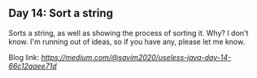 ## Day 14: Sort a string
Sorts a string, as well as showing the process of sorting it. Why? I don't know. I'm running out of ideas, so if you have any, please let me know.


Blog link: *https://medium.com/@savim2020/useless-java-day-14-66c12aaee71d*
